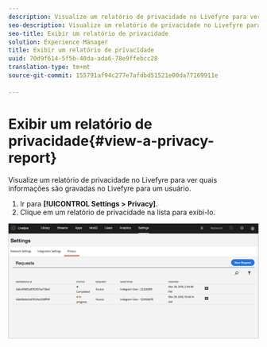 ```yaml
---
description: Visualize um relatório de privacidade no Livefyre para ver quais informações são gravadas no Livefyre para um usuário.
seo-description: Visualize um relatório de privacidade no Livefyre para ver quais informações são gravadas no Livefyre para um usuário.
seo-title: Exibir um relatório de privacidade
solution: Experience Manager
title: Exibir um relatório de privacidade
uuid: 70d9f614-5f5b-40da-ada6-78e9ffebcc28
translation-type: tm+mt
source-git-commit: 155791af94c277e7afdbd51521e00da77169911e

---
```



# Exibir um relatório de privacidade{#view-a-privacy-report}

Visualize um relatório de privacidade no Livefyre para ver quais informações são gravadas no Livefyre para um usuário.

1. Ir para **[!UICONTROL Settings > Privacy]**.
1. Clique em um relatório de privacidade na lista para exibi-lo.

![](assets/privacypage5.png)

